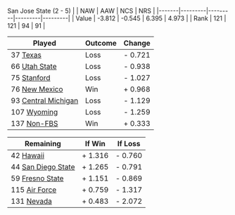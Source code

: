 San Jose State (2 - 5)
|       |   NAW   |   AAW   |   NCS   |   NRS   |
|-------|---------|---------|---------|---------|
| Value |  -3.812 |  -0.545 |   6.395 |   4.973 |
| Rank  |     121 |     121 |      94 |      91 |

| Played                    | Outcome    |  Change  |
|---------------------------|------------|----------|
|  37 [Texas                 ](Texas.md)| Loss       | -  0.721 |
|  66 [Utah State            ](UtahState.md)| Loss       | -  0.938 |
|  75 [Stanford              ](Stanford.md)| Loss       | -  1.027 |
|  76 [New Mexico            ](NewMexico.md)| Win        | +  0.968 |
|  93 [Central Michigan      ](CentralMichigan.md)| Loss       | -  1.129 |
| 107 [Wyoming               ](Wyoming.md)| Loss       | -  1.259 |
| 137 [Non-FBS               ](NonFBS.md)| Win        | +  0.333 |

| Remaining                 |  If Win  |  If Loss |
|---------------------------|----------|----------|
|  42 [Hawaii                ](Hawaii.md)| +  1.316 | -  0.760 |
|  44 [San Diego State       ](SanDiegoState.md)| +  1.265 | -  0.791 |
|  59 [Fresno State          ](FresnoState.md)| +  1.151 | -  0.869 |
| 115 [Air Force             ](AirForce.md)| +  0.759 | -  1.317 |
| 131 [Nevada                ](Nevada.md)| +  0.483 | -  2.072 |

